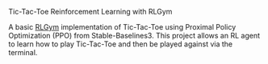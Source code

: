 Tic-Tac-Toe Reinforcement Learning with RLGym

A basic [RLGym](rlgym.org) implementation of Tic-Tac-Toe using Proximal Policy Optimization (PPO) from Stable-Baselines3.
This project allows an RL agent to learn how to play Tic-Tac-Toe and then be played against via the terminal.
